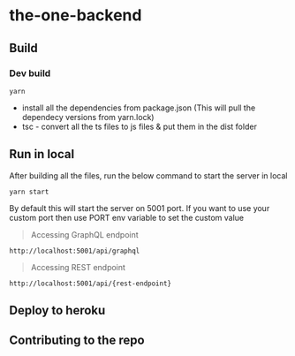 # the-one-backend

## Build
### Dev build
```
yarn
```
- install all the dependencies from package.json (This will pull the dependecy versions from yarn.lock)
- tsc - convert all the ts files to js files & put them in the dist folder

## Run in local
After building all the files, run the below command to start the server in local
```
yarn start
```
By default this will start the server on 5001 port. If you want to use your custom port then use PORT env variable to set the custom value

> Accessing GraphQL endpoint
```
http://localhost:5001/api/graphql
```

> Accessing REST endpoint
```
http://localhost:5001/api/{rest-endpoint}
```

## Deploy to heroku

## Contributing to the repo